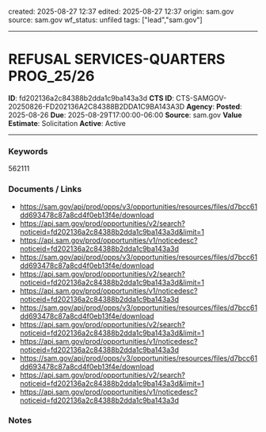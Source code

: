 created: 2025-08-27 12:37
edited: 2025-08-27 12:37
origin: sam.gov
source: sam.gov
wf_status: unfiled
tags: ["lead","sam.gov"]

---

# REFUSAL SERVICES-QUARTERS PROG_25/26

**ID**: fd202136a2c84388b2dda1c9ba143a3d
**CTS ID**: CTS-SAMGOV-20250826-FD202136A2C84388B2DDA1C9BA143A3D
**Agency**: 
**Posted**: 2025-08-26
**Due**: 2025-08-29T17:00:00-06:00
**Source**: sam.gov
**Value Estimate**: Solicitation
**Active**: Active

---

### Keywords
562111

### Documents / Links
- <https://sam.gov/api/prod/opps/v3/opportunities/resources/files/d7bcc61dd693478c87a8cd4f0eb13f4e/download>
- <https://api.sam.gov/prod/opportunities/v2/search?noticeid=fd202136a2c84388b2dda1c9ba143a3d&limit=1>
- <https://api.sam.gov/prod/opportunities/v1/noticedesc?noticeid=fd202136a2c84388b2dda1c9ba143a3d>
- <https://sam.gov/api/prod/opps/v3/opportunities/resources/files/d7bcc61dd693478c87a8cd4f0eb13f4e/download>
- <https://api.sam.gov/prod/opportunities/v2/search?noticeid=fd202136a2c84388b2dda1c9ba143a3d&limit=1>
- <https://api.sam.gov/prod/opportunities/v1/noticedesc?noticeid=fd202136a2c84388b2dda1c9ba143a3d>
- <https://sam.gov/api/prod/opps/v3/opportunities/resources/files/d7bcc61dd693478c87a8cd4f0eb13f4e/download>
- <https://api.sam.gov/prod/opportunities/v2/search?noticeid=fd202136a2c84388b2dda1c9ba143a3d&limit=1>
- <https://api.sam.gov/prod/opportunities/v1/noticedesc?noticeid=fd202136a2c84388b2dda1c9ba143a3d>
- <https://sam.gov/api/prod/opps/v3/opportunities/resources/files/d7bcc61dd693478c87a8cd4f0eb13f4e/download>
- <https://api.sam.gov/prod/opportunities/v2/search?noticeid=fd202136a2c84388b2dda1c9ba143a3d&limit=1>
- <https://api.sam.gov/prod/opportunities/v1/noticedesc?noticeid=fd202136a2c84388b2dda1c9ba143a3d>

### Notes

